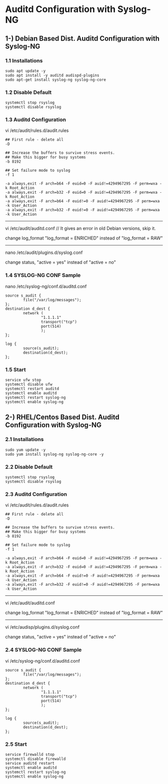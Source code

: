 # Auditd Configuration with Syslog-NG

## 1-) Debian Based Dist. Auditd Configuration with Syslog-NG

### 1.1 Installations

    sudo apt update -y
    sudo apt install -y auditd audispd-plugins
    sudo apt-get install syslog-ng syslog-ng-core

### 1.2 Disable Default

    systemctl stop rsyslog
    systemctl disable rsyslog

### 1.3 Auditd Configuration

vi /etc/audit/rules.d/audit.rules

    ## First rule - delete all
    -D

    ## Increase the buffers to survive stress events.
    ## Make this bigger for busy systems
    -b 8192

    ## Set failure mode to syslog
    -f 1

    -a always,exit -F arch=b64 -F euid=0 -F auid!=4294967295 -F perm=wxa -k Root_Action
    -a always,exit -F arch=b32 -F euid=0 -F auid!=4294967295 -F perm=wxa -k Root_Action
    -a always,exit -F arch=b64 -F euid!=0 -F auid!=4294967295 -F perm=wxa -k User_Action
    -a always,exit -F arch=b32 -F euid!=0 -F auid!=4294967295 -F perm=wxa -k User_Action

-----------------------------------------------------------------------------------

vi /etc/audit/auditd.conf // It gives an error in old Debian versions, skip it.

change log_format "log_format = ENRICHED" instead of "log_format = RAW"

-----------------------------------------------------------------------------------

nano /etc/audit/plugins.d/syslog.conf

change status, "active = yes" instead of "active = no"

### 1.4 SYSLOG-NG CONF Sample

nano /etc/syslog-ng/conf.d/auditd.conf

    source s_audit {
            file("/var/log/messages");
    };
    destination d_dest {
            network (
                    "1.1.1.1"
                    transport("tcp")
                    port(514)
                    );
    };

    log {
            source(s_audit);
            destination(d_dest);
    };

### 1.5 Start

    service ufw stop
    systemctl disable ufw
    systemctl restart auditd
    systemctl enable auditd
    systemctl restart syslog-ng
    systemctl enable syslog-ng

## 2-) RHEL/Centos Based Dist. Auditd Configuration with Syslog-NG

### 2.1 Installations

    sudo yum update -y
    sudo yum install syslog-ng syslog-ng-core -y

### 2.2 Disable Default

    systemctl stop rsyslog
    systemctl disable rsyslog

### 2.3 Auditd Configuration

vi /etc/audit/rules.d/audit.rules

    ## First rule - delete all
    -D

    ## Increase the buffers to survive stress events.
    ## Make this bigger for busy systems
    -b 8192

    ## Set failure mode to syslog
    -f 1

    -a always,exit -F arch=b64 -F euid=0 -F auid!=4294967295 -F perm=wxa -k Root_Action
    -a always,exit -F arch=b32 -F euid=0 -F auid!=4294967295 -F perm=wxa -k Root_Action
    -a always,exit -F arch=b64 -F euid!=0 -F auid!=4294967295 -F perm=wxa -k User_Action
    -a always,exit -F arch=b32 -F euid!=0 -F auid!=4294967295 -F perm=wxa -k User_Action

-----------------------------------------------------------------------------------

vi /etc/audit/auditd.conf

change log_format "log_format = ENRICHED" instead of "log_format = RAW"

-----------------------------------------------------------------------------------

vi /etc/audisp/plugins.d/syslog.conf

change status, "active = yes" instead of "active = no"

### 2.4 SYSLOG-NG CONF Sample

vi /etc/syslog-ng/conf.d/auditd.conf

    source s_audit {
            file("/var/log/messages");
    };
    destination d_dest {
            network (
                    "1.1.1.1"
                    transport("tcp")
                    port(514)
                    );
    };

    log {
            source(s_audit);
            destination(d_dest);
    };

### 2.5 Start

    service firewalld stop
    systemctl disable firewalld
    service auditd restart
    systemctl enable auditd
    systemctl restart syslog-ng
    systemctl enable syslog-ng
